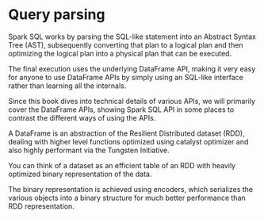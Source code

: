 # Query parsing

Spark SQL works by parsing the SQL-like statement into an Abstract Syntax Tree (AST), subsequently converting
that plan to a logical plan and then optimizing the logical plan into a physical plan that can be executed.

The final execution uses the underlying DataFrame API, making it very easy for anyone to use DataFrame APIs by
simply using an SQL-like interface rather than learning all the internals.

Since this book dives into technical details of various APIs, we will primarily cover the DataFrame APIs, showing
Spark SQL API in some places to contrast the different ways of using the APIs.

A DataFrame is an abstraction of the Resilient Distributed dataset (RDD), dealing with higher level functions
optimized using catalyst optimizer and also highly performant via the Tungsten Initiative.

You can think of a dataset as an efficient table of an RDD with heavily optimized binary representation of the data.

The binary representation is achieved using encoders, which serializes the various objects into a binary structure for much 
better performance than RDD representation.
 